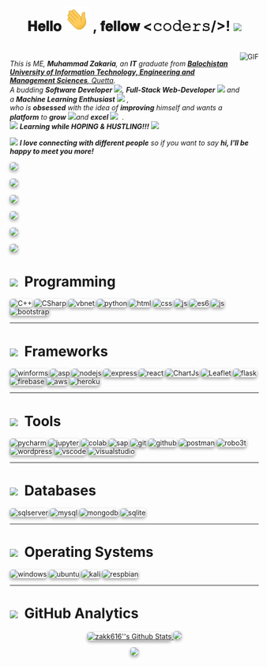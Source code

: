 <html>
<head>
<style>
    .badge { 
      border-radius: 5px;
      box-shadow: rgba(0, 0, 0, 0.16) 0px 3px 6px, rgba(0, 0, 0, 0.23) 0px 3px 6px;
    }
</style>
</head>

</html>
  <h1 align="center">𝐇𝐞𝐥𝐥𝐨 <img  src="https://raw.githubusercontent.com/ABSphreak/ABSphreak/master/gifs/Hi.gif" width="50"> , 𝐟𝐞𝐥𝐥𝐨𝐰 <𝚌𝚘𝚍𝚎𝚛𝚜/>!
    <img  src="https://media.giphy.com/media/WUlplcMpOCEmTGBtBW/giphy.gif" width="50">
</h1>
<br>

<img align="right" alt="GIF" height="160px" src="https://media.giphy.com/media/du3J3cXyzhj75IOgvA/giphy.gif" />

<p align="left">
<em>
  This is ME, <b>Muhammad Zakaria</b>, an <b>IT</b> graduate from <a href="https://www.buitms.edu.pk/"> <b>Balochistan University of Information Technology, Engineering and Management Sciences</b>, Quetta</a>. <br>
  A budding <b>Software Developer</b> <img  src="https://img.icons8.com/external-flaticons-lineal-color-flat-icons/64/undefined/external-coder-computer-science-flaticons-lineal-color-flat-icons.png" width="30px"/>, 
  <b>Full-Stack Web-Developer</b> <img  src="https://img.icons8.com/external-flaticons-lineal-color-flat-icons/64/undefined/external-web-media-agency-flaticons-lineal-color-flat-icons.png" width="30px"/> and a 
  <b>Machine Learning Enthusiast</b> <img  src="https://img.icons8.com/external-phatplus-lineal-color-phatplus/64/undefined/external-ai-computing-network-phatplus-lineal-color-phatplus.png" width="30px"/> ,
  <br>who is <b>obsessed</b>
  with the idea of <b>improving</b> himself and wants a <b>platform</b> to 
<b>grow</b> <img  src="https://img.icons8.com/external-wanicon-flat-wanicon/64/undefined/external-grow-up-business-motivation-wanicon-flat-wanicon.png" width="30px"/>and 
<b>excel</b> <img  src="https://img.icons8.com/external-flaticons-flat-flat-icons/64/undefined/external-expert-auction-house-flaticons-flat-flat-icons-4.png" width="30px"/> &nbsp.
</em> 
<br>
<img  src="https://media.giphy.com/media/VgCDAzcKvsR6OM0uWg/giphy.gif" width="50" /> <b><i>Learning while HOPING & HUSTLING!!!</i></b> <img src="https://media.giphy.com/media/7j2hfyeVcDtf2/giphy.gif" width="50" />
</p>
<img src="https://media.giphy.com/media/LnQjpWaON8nhr21vNW/giphy.gif" width="40"> <em><b>I love connecting with different people</b> so if you want to say <b>hi, I'll be happy to meet you more!</b></em>
<p>

<a href="https://zakk616.github.io/resume/"><img class="badge" src="https://img.shields.io/badge/-Resume-E95420?style=for-the-badge&logo=PDF&logoColor=white" height='35px'/></a>

<a href="https://www.linkedin.com/in/zakk616/"><img class="badge" src="https://img.shields.io/badge/-%20Muhammad%20Zakaria%20-0077B5?style=for-the-badge&logo=Linkedin&logoColor=white" height='35px'/></a>

<a href="https://www.facebook.com/muhammad.zakaria616/"><img class="badge" src="https://img.shields.io/badge/-Muhammad%20Zakaria-1877F2?style=for-the-badge&logo=Facebook&logoColor=white" height='35px'/></a>

<a href="https://stackoverflow.com/users/15345841/muhammad-zakaria"><img class="badge" src="https://img.shields.io/badge/-Muhammad%20Zakaria-FE7A16?style=for-the-badge&logo=Stackoverflow&logoColor=white" height='35px'/></a>

<a href="mailto:muhammadzakaria616@gmail.com"><img class="badge" src="https://img.shields.io/badge/-muhammadzakaria616@gmail.com-D14836?style=for-the-badge&logo=Gmail&logoColor=white" height='35px'/></a>

<a href="https://www.instagram.com/zakk_area/"><img class="badge" src="https://img.shields.io/badge/-zakk_area-E4405F?style=for-the-badge&logo=Instagram&logoColor=white" height='35px'/></a>

</p>

# <img src="https://img.icons8.com/clouds/100/undefined/code-file--v1.png" width="50px"/> &nbsp;Programming

<div>

<img class="badge" class="badge" alt="C++" src="https://img.shields.io/badge/C%2B%2B-00599C?style=for-the-badge&logo=c%2B%2B&logoColor=white" height='35px' border-radius='25px'/>
<img class="badge" alt="CSharp" src="https://img.shields.io/badge/C%23-239120?style=for-the-badge&logo=c-sharp&logoColor=white" height='35px'/>
<img class="badge" alt="vbnet" src="https://img.shields.io/badge/VB.NET-5C2D91?style=for-the-badge&logo=.net&logoColor=white" height='35px'/>
<img class="badge" alt="python" src="https://img.shields.io/badge/Python-3776AB?style=for-the-badge&logo=python&logoColor=white" height='35px'/>
<img class="badge" alt="html" src="https://img.shields.io/badge/HTML-239120?style=for-the-badge&logo=html5&logoColor=white" height='35px'/>
<img class="badge" alt="css" src="https://img.shields.io/badge/CSS-239120?&style=for-the-badge&logo=css3&logoColor=white" height='35px'/>
<img class="badge" alt="js" src="https://img.shields.io/badge/JavaScript-F7DF1E?style=for-the-badge&logo=javascript&logoColor=black" height='35px'/>
<img class="badge" alt="es6" src="https://img.shields.io/badge/ES6-FE7A16?style=for-the-badge&logo=javascript&logoColor=black" height='35px'/>
<img class="badge" alt="js" src="https://img.shields.io/badge/jquery-1877F2?style=for-the-badge&logo=jquery&logoColor=black" height='35px'/>
<img class="badge" alt="bootstrap" src="https://img.shields.io/badge/Bootstrap-563D7C?style=for-the-badge&logo=bootstrap&logoColor=white" height='35px'/>
<hr/>
</div>

# <img src="https://img.icons8.com/clouds/100/undefined/performance-imac.png" width="50px"/> &nbsp;Frameworks

<div>
<img class="badge" alt="winforms" src="https://img.shields.io/badge/Winforms-0FAAFF?style=for-the-badge&logo=windows&logoColor=white" height='35px'/>
<img class="badge" alt="asp" src="https://img.shields.io/badge/ASP.NET-07405E?style=for-the-badge&logo=.net&logoColor=white" height='35px'/>
<img class="badge" alt="nodejs" src="https://img.shields.io/badge/nodejs-199900?style=for-the-badge&logo=nodedotjs&logoColor=white" height='35px'/>
<img class="badge" alt="express" src="https://img.shields.io/badge/Express-F7DF1E?style=for-the-badge&logo=express&logoColor=black" height='35px'/>
<img class="badge" alt="react" src="https://img.shields.io/badge/React-20232A?style=for-the-badge&logo=react&logoColor=61DAFB" height='35px'/>
<img class="badge" alt="ChartJs" src="https://img.shields.io/badge/chartjs-FF6384?style=for-the-badge&logo=chartdotjs&logoColor=white" height='35px'/>
<img class="badge" alt="Leaflet" src="https://img.shields.io/badge/leaflet-199900?style=for-the-badge&logo=leaflet" height='35px'/>
<img class="badge" alt="flask" src="https://img.shields.io/badge/Flask-000000?style=for-the-badge&logo=flask&logoColor=white" height='35px'/>
<img class="badge" alt="firebase" src="https://img.shields.io/badge/-Firebase-05122A?style=for-the-badge&logo=firebase" height='35px'/>
<img class="badge" alt="aws" src="https://img.shields.io/badge/Amazon_AWS-232F3E?style=for-the-badge&logo=amazon-aws&logoColor=white" height='35px'/>
<img class="badge" alt="heroku" src="https://img.shields.io/badge/Heroku-430098?style=for-the-badge&logo=heroku&logoColor=white" height='35px'/>
<hr/>
</div>

# <img src="https://img.icons8.com/clouds/100/undefined/hand-tools.png" width="50px"/> &nbsp;Tools

<div>
<img class="badge" alt="pycharm" src="https://img.shields.io/badge/pycharm-100000?style=for-the-badge&logo=pycharm" height='35px'/>
<img class="badge" alt="jupyter" src="https://img.shields.io/badge/jupyter-gray?style=for-the-badge&logo=jupyter" height='35px'/>
<img class="badge" alt="colab" src="https://img.shields.io/badge/colab-d7ecef?style=for-the-badge&logo=googlecolab" height='35px'/>
<img class="badge" alt="sap" src="https://img.shields.io/badge/SAP-0FAAFF?style=for-the-badge&logo=sap&logoColor=white" height='35px'/>
<img class="badge" alt="git" src="https://img.shields.io/badge/-Git-100000?style=for-the-badge&logo=git" height='35px'/>
<img class="badge" alt="github" src="https://img.shields.io/badge/GitHub-100000?style=for-the-badge&logo=github&logoColor=white" height='35px'/>
<img class="badge" alt="postman" src="https://img.shields.io/badge/postman-E95420?style=for-the-badge&logo=postman&logoColor=white" height='35px'/>
<img class="badge" alt="robo3t" src="https://img.shields.io/badge/robo3t-199900?style=for-the-badge&logo=RStudio&logoColor=white" height='35px'/>
<img class="badge" alt="wordpress" src="https://img.shields.io/badge/Wordpress-76b5c5?style=for-the-badge&logo=wordpress&logoColor=white" height='35px'/>
<img class="badge" alt="vscode" src="https://img.shields.io/badge/VSCode-07405E?style=for-the-badge&logo=visual-studio-code&logoColor=white" height='35px'/>
<img class="badge" alt="visualstudio" src="https://img.shields.io/badge/VisualStudio-00000F?style=for-the-badge&logo=visual-studio&logoColor=white" height='35px'/>
<hr/>
</div>

# <img src="https://img.icons8.com/clouds/100/undefined/accept-database.png" width="50px"/> &nbsp;Databases

<div>
<img class="badge" alt='sqlserver' src='https://img.shields.io/badge/sqlserver-gray?style=for-the-badge&logo=microsoft&logoColor=white' height='35px'/>
<img class="badge" alt='mysql' src='https://img.shields.io/badge/MySQL-00000F?style=for-the-badge&logo=mysql&logoColor=white' height='35px'/>
<img class="badge" alt='mongodb' src='https://img.shields.io/badge/mongodb-199900?style=for-the-badge&logo=mongodb&logoColor=white' height='35px'/>
<img class="badge" alt='sqlite' src='https://img.shields.io/badge/SQLite-07405E?style=for-the-badge&logo=sqlite&logoColor=white' height='35px'/>
<hr/>
</div>

# <img src="https://img.icons8.com/clouds/100/undefined/mac-os.png" width="50px"/> &nbsp;Operating Systems

<div>
<img class="badge" alt='windows' src='https://img.shields.io/badge/Windows-0078D6?style=for-the-badge&logo=windows&logoColor=white' height='35px'/>
<img class="badge" alt='ubuntu' src='https://img.shields.io/badge/Ubuntu-E95420?style=for-the-badge&logo=ubuntu&logoColor=white' height='35px'/>
<img class="badge" alt='kali' src='https://img.shields.io/badge/Kali-000000?style=for-the-badge&logo=kalilinux&logoColor=white' height='35px'/>
<img class="badge" alt='respbian' src='https://img.shields.io/badge/Respbian-199900?style=for-the-badge&logo=Raspberry-Pi&logoColor=white' height='35px'/>

<hr/>
</div>

# <img src="https://img.icons8.com/clouds/100/undefined/combo-chart.png" width="50px"/> &nbsp;GitHub Analytics

<p align="center">
<a href="https://github.com/zakk616">
<img class="badge" height='180em' src="https://github-readme-stats.vercel.app/api?username=zakk616&include_all_commits=true&count_private=true&show_icons=true&line_height=20&title_color=7A7ADB&icon_color=2234AE&text_color=D3D3D3&bg_color=0,000000,130F40" alt="zakk616''s Github Stats">
<img class="badge" height="180em" src="https://github-readme-stats-eight-theta.vercel.app/api/top-langs/?username=zakk616&layout=compact&langs_count=8&theme=algolia"/>
</a>
</p>

<div align='center'>
 <img class="badge" src="https://media.giphy.com/media/jpVnC65DmYeyRL4LHS/giphy.gif" width="30%"/>
</div>
